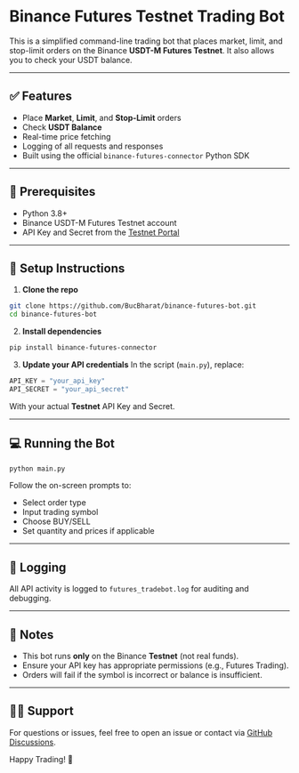 # Binance Futures Testnet Trading Bot

This is a simplified command-line trading bot that places market, limit, and stop-limit orders on the Binance **USDT-M Futures Testnet**. It also allows you to check your USDT balance.

---

## ✅ Features

* Place **Market**, **Limit**, and **Stop-Limit** orders
* Check **USDT Balance**
* Real-time price fetching
* Logging of all requests and responses
* Built using the official `binance-futures-connector` Python SDK

---

## 🧱 Prerequisites

* Python 3.8+
* Binance USDT-M Futures Testnet account
* API Key and Secret from the [Testnet Portal](https://testnet.binancefuture.com/)

---

## 🚀 Setup Instructions

1. **Clone the repo**

```bash
git clone https://github.com/BucBharat/binance-futures-bot.git
cd binance-futures-bot
```

2. **Install dependencies**

```bash
pip install binance-futures-connector
```

3. **Update your API credentials**
   In the script (`main.py`), replace:

```python
API_KEY = "your_api_key"
API_SECRET = "your_api_secret"
```

With your actual **Testnet** API Key and Secret.

---

## 💻 Running the Bot

```bash
python main.py
```

Follow the on-screen prompts to:

* Select order type
* Input trading symbol
* Choose BUY/SELL
* Set quantity and prices if applicable

---

## 📝 Logging

All API activity is logged to `futures_tradebot.log` for auditing and debugging.

---

## 📌 Notes

* This bot runs **only** on the Binance **Testnet** (not real funds).
* Ensure your API key has appropriate permissions (e.g., Futures Trading).
* Orders will fail if the symbol is incorrect or balance is insufficient.

---

## 🙋‍♂️ Support

For questions or issues, feel free to open an issue or contact via [GitHub Discussions](https://github.com/yourusername/binance-futures-bot/discussions).

Happy Trading! 🚀

